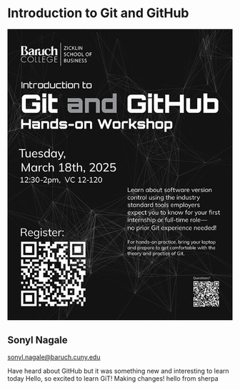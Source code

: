 # Introduction to Git and GitHub

![_assets/git_and_github_flyer.png](_assets/git_and_github_flyer.png)

## Sonyl Nagale

sonyl.nagale@baruch.cuny.edu


Have heard about GitHub but it was something new and interesting to learn today
Hello, so excited to learn GiT!
Making changes!
hello from sherpa

